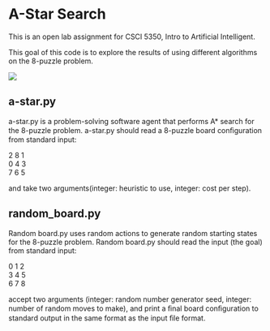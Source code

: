 # A-Star Search

This is an open lab assignment for CSCI 5350, Intro to Artificial Intelligent.

This goal of this code is to explore the results of using different algorithms on the 8-puzzle problem.

![](https://miro.medium.com/max/1046/1*_n4hcTM-akUEoWL1i05xVg.png)

## a-star.py
a-star.py is a problem-solving software agent that performs A* search for the 8-puzzle problem. a-star.py should read a 8-puzzle board conﬁguration from standard input:

2 8 1\
0 4 3\
7 6 5

and take two arguments(integer: heuristic to use, integer: cost per step).

## random_board.py
Random board.py uses random actions to generate random starting states for the 8-puzzle problem. Random board.py should read the input (the goal) from standard input:

0 1 2\
3 4 5\
6 7 8

accept two arguments (integer: random number generator seed, integer: number of random moves to make), and print a ﬁnal board conﬁguration to standard output in the same format as the input ﬁle format.
